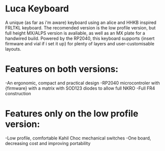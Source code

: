 # Luca Keyboard
A unique (as far as i'm aware) keyboard using an alice and HHKB inspired FRLTKL keyboard. The recomended version is the low profile version, but full height MX/ALPS version is avaliable, as well as an MX plate for a handwired build. Powered by the RP2040, this keyboard supports {insert firmware and vial if i set it up} for plenty of layers and user-customisable layouts.

# Features on both versions:
-An ergonomic, compact and practical design
-RP2040 microcontroler with {firmware} with a matrix with SOD123 diodes to allow full NKRO
-Full FR4 construction

# Features only on the low profile version:
-Low profile, comfortable Kahil Choc mechanical switches
-One board, decreasing cost and improving portability

